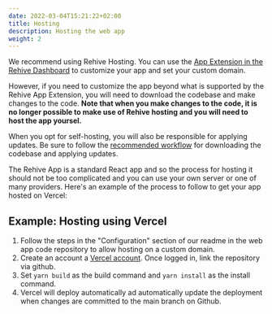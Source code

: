 ```yaml
---
date: 2022-03-04T15:21:22+02:00
title: Hosting
description: Hosting the web app
weight: 2
---
```

We recommend using Rehive Hosting. You can use the [App Extension in the Rehive Dashboard](https://dashboard.rehive.com/#/extensions/app/) to customize your app and set your custom domain. 

However, if you need to customize the app beyond what is supported by the Rehive App Extension, you will need to download the codebase and make changes to the code. **Note that when you make changes to the code, it is no longer possible to make use of Rehive hosting and you will need to host the app yoursel.** 

When you opt for self-hosting, you will also be responsible for applying updates. Be sure to follow the [recommended workflow](/applications/get-started/self-hosting/) for downloading the codebase and applying updates. 

The Rehive App is a standard React app and so the process for hosting it should not be too complicated and you can use your own server or one of many providers. Here's an example of the process to follow to get your app hosted on Vercel:

## Example: Hosting using Vercel
1. Follow the steps in the "Configuration" section of our readme in the web app code repository to allow hosting on a custom domain.
2. Create an account a [Vercel account](https://vercel.com/). Once logged in, link the repository via github.
3. Set `yarn build` as the build command and `yarn install` as the install command.
4. Vercel will deploy automatically ad automatically update the deployment when changes are committed to the main branch on Github.
